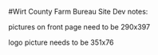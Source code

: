 #Wirt County Farm Bureau Site
Dev notes:

pictures on front page need to be 290x397

logo picture needs to be 351x76